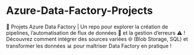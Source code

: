 # Azure-Data-Factory-Projects
🚀 Projets Azure Data Factory | Un repo pour explorer la création de pipelines, l’automatisation de flux de données 🔄 et la gestion d’erreurs ⚠️ ! Découvrez comment intégrer des sources variées 🌐 (Blob Storage, SQL) et transformer les données 📊 pour maîtriser Data Factory en pratique !
